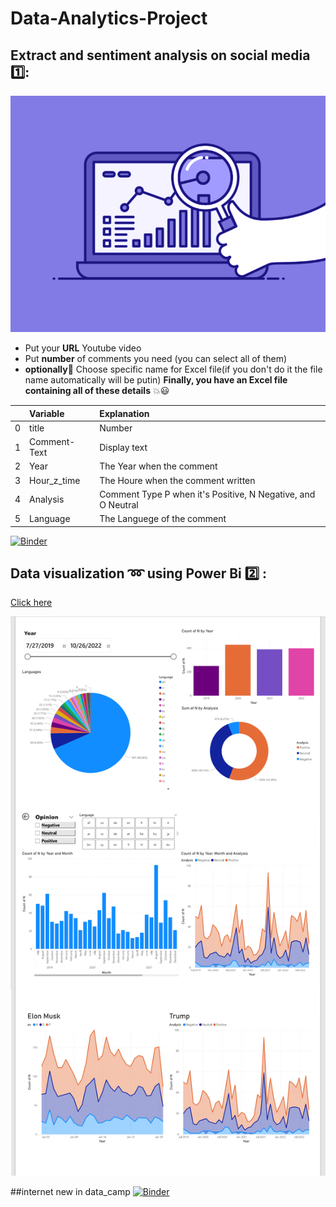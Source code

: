 # Data-Analytics-Project

## Extract and sentiment analysis on social media :one::

![img](images/gif.gif)

- Put your **URL** Youtube video
- Put **number** of comments you need (you can select all of them)
- **optionally**:rose: Choose specific name for Excel file(if you don't do it the file name automatically will be putin)
  **Finally, you have an Excel file containing all of these details** :boom::smiley:

|     | Variable     | Explanation                                                  |
| --: | :----------- | :----------------------------------------------------------- |
|   0 | title        | Number                                                       |
|   1 | Comment-Text | Display text                                                 |
|   2 | Year         | The Year when the comment                                    |
|   3 | Hour_z_time  | The Houre when the comment written                           |
|   4 | Analysis     | Comment Type P when it's Positive, N Negative, and O Neutral |
|   5 | Language     | The Languege of the comment                                  |

[![Binder](https://mybinder.org/badge_logo.svg)](https://mybinder.org/v2/gh/HarounTheGreat/Data-Analytics/main?filepath=allComments.ipynb)

## Data visualization :loop: using Power Bi :two: :

[Click here](https://drive.google.com/drive/folders/1O89DGOIu7uH4DitKLcaCsZGTO_blpdWh?usp=share_link)

![img](images/Result.jpg)

##internet new in data_camp 
[![Binder](https://mybinder.org/badge_logo.svg)](https://mybinder.org/v2/gh/HarounTheGreat/Data-Analytics/main?filepath=index.ipynb)
